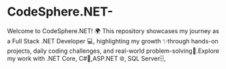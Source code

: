 # CodeSphere.NET-
 Welcome to CodeSphere.NET! 🌍 This repository showcases my journey as a Full Stack .NET Developer 💻, highlighting my growth ✨through hands-on projects, daily coding challenges, and real-world problem-solving🚀.Explore my work with .NET Core, C#🔷,ASP.NET 🌐, SQL Server🗄️,

